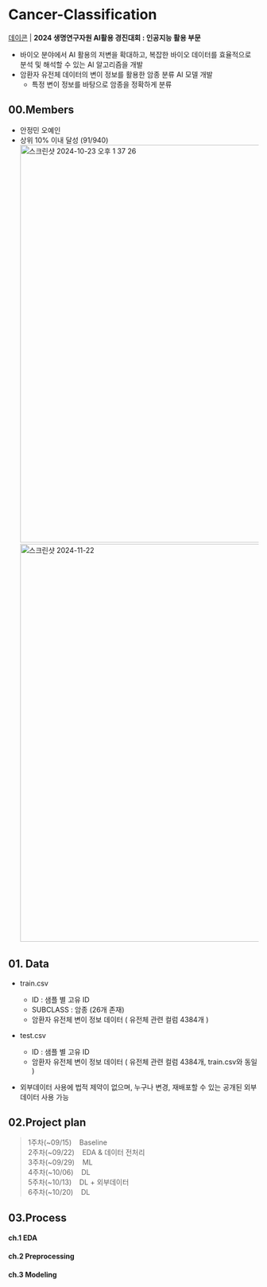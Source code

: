 # Cancer-Classification
[데이콘](https://dacon.io/competitions/official/236355/overview/description) | **2024 생명연구자원 AI활용 경진대회 : 인공지능 활용 부문**
- 바이오 분야에서 AI 활용의 저변을 확대하고, 복잡한 바이오 데이터를 효율적으로 분석 및 해석할 수 있는 AI 알고리즘을 개발
- 암환자 유전체 데이터의 변이 정보를 활용한 암종 분류 AI 모델 개발
  - 특정 변이 정보를 바탕으로 암종을 정확하게 분류
## 00.Members
- 안정민 오예인
- 상위 10% 이내 달성 (91/940)
  <img width="800" alt="스크린샷 2024-10-23 오후 1 37 26" src="https://github.com/user-attachments/assets/b4da1a95-0cf3-45a5-ac7f-701868fda80c">
  <img width="800" alt="스크린샷 2024-11-22" src="https://github.com/user-attachments/assets/d8c43b16-2dd2-457b-9c92-24438c12b3eb">

## 01. Data
- train.csv 
  - ID : 샘플 별 고유 ID
  - SUBCLASS : 암종 (26개 존재)
  - 암환자 유전체 변이 정보 데이터 ( 유전체 관련 컬럼 4384개 )

- test.csv
  - ID : 샘플 별 고유 ID
  - 암환자 유전체 변이 정보 데이터 ( 유전체 관련 컬럼 4384개, train.csv와 동일 )

- 외부데이터 사용에 법적 제약이 없으며, 누구나 변경, 재배포할 수 있는 공개된 외부 데이터 사용 가능
## 02.Project plan

> 1주차(~09/15)&nbsp;&nbsp;&nbsp; Baseline     
> 2주차(~09/22)&nbsp;&nbsp;&nbsp; EDA & 데이터 전처리            
> 3주차(~09/29)&nbsp;&nbsp;&nbsp; ML   
> 4주차(~10/06)&nbsp;&nbsp;&nbsp; DL     
> 5주차(~10/13)&nbsp;&nbsp;&nbsp; DL + 외부데이터                    
> 6주차(~10/20)&nbsp;&nbsp;&nbsp; DL   

## 03.Process
#### ch.1 EDA
#### ch.2 Preprocessing
#### ch.3 Modeling
